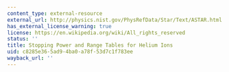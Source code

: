 ```yaml
---
content_type: external-resource
external_url: http://physics.nist.gov/PhysRefData/Star/Text/ASTAR.html
has_external_license_warning: true
license: https://en.wikipedia.org/wiki/All_rights_reserved
status: ''
title: Stopping Power and Range Tables for Helium Ions
uid: c8285e36-5ad9-4ba0-a78f-53d7c1f783ee
wayback_url: ''
---
```

